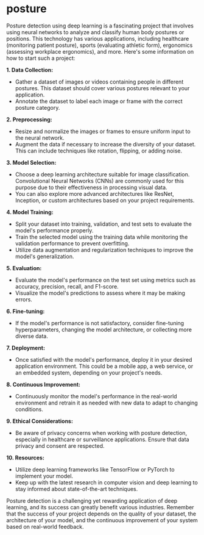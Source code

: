# posture
Posture detection using deep learning is a fascinating project that involves using neural networks to analyze and classify human body postures or positions. This technology has various applications, including healthcare (monitoring patient posture), sports (evaluating athletic form), ergonomics (assessing workplace ergonomics), and more. Here's some information on how to start such a project:

**1. Data Collection:**
   - Gather a dataset of images or videos containing people in different postures. This dataset should cover various postures relevant to your application.
   - Annotate the dataset to label each image or frame with the correct posture category.

**2. Preprocessing:**
   - Resize and normalize the images or frames to ensure uniform input to the neural network.
   - Augment the data if necessary to increase the diversity of your dataset. This can include techniques like rotation, flipping, or adding noise.

**3. Model Selection:**
   - Choose a deep learning architecture suitable for image classification. Convolutional Neural Networks (CNNs) are commonly used for this purpose due to their effectiveness in processing visual data.
   - You can also explore more advanced architectures like ResNet, Inception, or custom architectures based on your project requirements.

**4. Model Training:**
   - Split your dataset into training, validation, and test sets to evaluate the model's performance properly.
   - Train the selected model using the training data while monitoring the validation performance to prevent overfitting.
   - Utilize data augmentation and regularization techniques to improve the model's generalization.

**5. Evaluation:**
   - Evaluate the model's performance on the test set using metrics such as accuracy, precision, recall, and F1-score.
   - Visualize the model's predictions to assess where it may be making errors.

**6. Fine-tuning:**
   - If the model's performance is not satisfactory, consider fine-tuning hyperparameters, changing the model architecture, or collecting more diverse data.

**7. Deployment:**
   - Once satisfied with the model's performance, deploy it in your desired application environment. This could be a mobile app, a web service, or an embedded system, depending on your project's needs.

**8. Continuous Improvement:**
   - Continuously monitor the model's performance in the real-world environment and retrain it as needed with new data to adapt to changing conditions.

**9. Ethical Considerations:**
   - Be aware of privacy concerns when working with posture detection, especially in healthcare or surveillance applications. Ensure that data privacy and consent are respected.

**10. Resources:**
   - Utilize deep learning frameworks like TensorFlow or PyTorch to implement your model.
   - Keep up with the latest research in computer vision and deep learning to stay informed about state-of-the-art techniques.

Posture detection is a challenging yet rewarding application of deep learning, and its success can greatly benefit various industries. Remember that the success of your project depends on the quality of your dataset, the architecture of your model, and the continuous improvement of your system based on real-world feedback.
